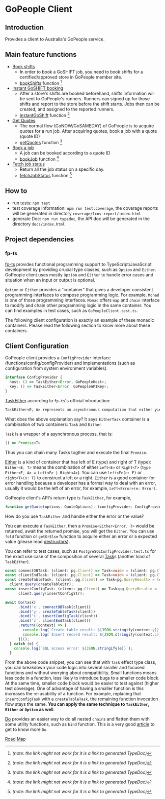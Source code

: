 # GoPeople Client

## Introduction

Provides a client to Australia's GoPeople service.

## Main feature functions

- [Book shifts](https://docs.gopeople.com.au/#book-shifts)
  - In order to book a GoSHIFT job, you need to book shifts for a certified/approved store in GoPeople member site.
  - [bookShifts](modules/_functions_bookshifts_.html#bookshifts) function [^1] 
- [Instant GoSHIFT booking](https://docs.gopeople.com.au/#instant-book-a-goshift-job)
  - After a store's shifts are booked beforehand, shifts information will be sent to GoPeople's runners. Runners can signed up for those shifts and report to the store before the shift starts. Jobs then can be created, and assigned to the reported runners.
  - [instantGoShift](modules/_functions_instantgoshift_.html#instantgoshift) function [^1]
- [Get Quotes](https://docs.gopeople.com.au/#get-a-quote)
  - The normal flow (GoNOW/GoSAMEDAY) of GoPeople is to acquire quotes for a run job. After acquiring quotes, book a job with a quote (quote ID)
  - [getQuotes](modules/_functions_getquote_.html#getquote) function [^1]
- [Book a job](https://docs.gopeople.com.au/#book-a-job)
  - A job can be booked according to a quote ID
  - [bookJob](modules/_functions_bookjob_.html#bookjob) function [^1]
- [Fetch job status](https://docs.gopeople.com.au/#fetch-job-status)
  - Return all the job status on a specific day.
  - [fetchJobStatus](modules/_functions_fetchjobstatus_.html#fetchjobstatus) function [^1]

## How to

- run tests: `npm test`
- test coverage information: `npm run test:coverage`, the coverage reports will be generated in directory `coverage/lcov-report/index.html`
- generate Doc: `npm run typedoc`, the API doc will be generated in the directory `docs/index.html`

## Project dependencies

### fp-ts

[fp-ts](https://gcanti.github.io/fp-ts/) provides functional programming support to TypeScript/JavaScript development by providing crucial
type classes, such as `Option` and `Either`.
GoPeople client uses mostly `Option` and `Either` to handle error cases and situation when an input or output is optional.

`Option` or `Either` provides a "container" that gives a developer consistent programming interfaces to compose programming logic. For example, `Monad` is one of those programming interfaces. `Monad` offers `map` and `chain` interface to modify and chain other programming logic in the same container. You can find examples in test cases, such as `GoPeopleClient.test.ts`.

The following client configuration is exactly an example of these monadic containers. Please read the following section to know more about these containers.

## Client Configuration

GoPeople client provides a `ConfigProvider` interface (functions/config/configProvider) and implementations (such as configuration from system environment variables).

```TypeScript
interface ConfigProvider {
  host: () => TaskEither<Error, GoPeopleHost>;
  key: () => TaskEither<Error, GoPeopleAPIKey>;
}
```

[TaskEither](https://gcanti.github.io/fp-ts/modules/TaskEither.ts.html) according to `fp-ts`'s official introduction:

```markdown
TaskEither<E, A> represents an asynchronous computation that either yields a value of type A or fails yielding an error of type E.
```

What does the above explanation say? It says `EitherTask` container is a combination of two containers: `Task` and `Either`.

`Task` is a wrapper of a asynchronous process, that is:

```TypeScript
() => Promise<T>
```

Thus you can chain many Tasks togther and execute the final `Promise`.

[Either](https://gcanti.github.io/fp-ts/modules/Either.ts.html) is a kind of container that has left of E (type) and right of T (type): `Either<E, T>` means the combination of either `Left<E>` or `Right<T>` (`type Either<E, A> = Left<E> | Right<A>`).
You can use `left<E>(e: E)` or `right<T>(v: T)` to construct a left or a right. `Either` is a good container for error handling because a developer has a formal way to deal with an error, usually it would be the left of an error, for example, `Left<Error>(e: Error)`.

GoPeople client's API's return type is `TaskEither`, for example, 

```typescript
function getQuote(options: QuoteOptions): (configProvider: ConfigProvider) => TaskEither<Error, QuoteInfo>
```

How do you use `TaskEither` and handle either the error or the value?

You can execute a `TaskEither`, then a `Promise<Either<Error, T>` would be returned, await the returned promise, you will get the `Either`. You can use `fold` function or `getOrElse` function to acquire either an error or a expected value (please read [destructors](https://gcanti.github.io/fp-ts/modules/Either.ts.html#destructors)).

You can refer to test cases, such as `PostgreSQLConfigProvider.test.ts` for the exact use case of the composition of several [Task](https://gcanti.github.io/fp-ts/modules/Task.ts.html)s (another kind of `TaskEither`).

```typescript
const connectDBTask: (client: pg.Client) => Task<void> = (client: pg.Client) => () => client.connect();
const clientEndTask: (client: pg.Client) => Task<void> = (client: pg.Client) => () => client.end();
const createTableTask: (client: pg.Client) => Task<pg.QueryResult> = (client: pg.Client) => () =>
  client.query(createTableStr);
const insertConfigTask: (client: pg.Client) => Task<pg.QueryResult> = (client: pg.Client) => () =>
      client.query(insertConfigStr);

await Do(task)
      .bind('x', connectDBTask(client))
      .bind('y', createTableTask(client))
      .bind('i', insertConfigTask(client))
      .bind('z', clientEndTask(client))
      .return((context) => {
        console.log(`Create table result: ${JSON.stringify(context.y)}`);
        console.log(`Insert record result: ${JSON.stringify(context.i)}`);
      })();
  } catch (e) {
    console.log(`SQL access error: ${JSON.stringify(e)}`);
  }
```

From the above code snippet, you can see that with `Task` effect type class, you can breakdown your code logic into several  smaller and focused functions and without worrying about compatibility. Small functions means less code in a function, less likely to introduce bugs to a smaller code block. At the same time, smaller code block would be easier to test against (higher test coverage). One of advantage of having a smaller function is this increases the re-usability of a function. For example, replacing that `insertConfigTask` with a `createTableTask`, the remaining function invocation flow stays the same. __You can apply the same technique to `TaskEither`, `Either` or `Option` as well__.

[Do](https://gcanti.github.io/fp-ts-contrib/modules/Do.ts.html) provides an easier way to do all nested `chain`s and flatten them with some utility functions, such as `bind` function. This is a very good [article](https://paulgray.net/do-syntax-in-typescript/) to get to know more `Do`.

[Road Map](ROADMAP.md)

[^1]: _(note: the link might not work for it is a link to generated TypeDoc)_

